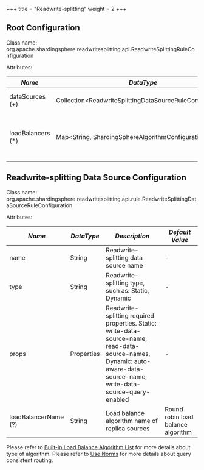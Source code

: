+++
title = "Readwrite-splitting"
weight = 2
+++

## Root Configuration

Class name: org.apache.shardingsphere.readwritesplitting.api.ReadwriteSplittingRuleConfiguration

Attributes:

| *Name*            | *DataType*                                            | *Description*                                                          |
| ----------------- | ----------------------------------------------------- | ---------------------------------------------------------------------- |
| dataSources (+)   | Collection\<ReadwriteSplittingDataSourceRuleConfiguration\> | Data sources of write and reads                                  |
| loadBalancers (*) | Map\<String, ShardingSphereAlgorithmConfiguration\>   | Load balance algorithm name and configurations of replica data sources |

## Readwrite-splitting Data Source Configuration

Class name: org.apache.shardingsphere.readwritesplitting.api.rule.ReadwriteSplittingDataSourceRuleConfiguration

Attributes:

| *Name*                     | *DataType*           | *Description*                                                                                                                                                       | *Default Value* |
| -------------------------- | -------------------- | ------------------------------------------------------------------------------------------------------------------------------------------------------------------- | ----------------|
| name                       | String               | Readwrite-splitting data source name                                                                                                                                | -               |
| type                       | String               | Readwrite-splitting type, such as: Static, Dynamic                                                                                                                  | -               |
| props                      | Properties           | Readwrite-splitting required properties. Static: write-data-source-name, read-data-source-names, Dynamic: auto-aware-data-source-name, write-data-source-query-enabled| -               |
| loadBalancerName (?)       | String               | Load balance algorithm name of replica sources                                                                                                                      | Round robin load balance algorithm |

Please refer to [Built-in Load Balance Algorithm List](/en/user-manual/shardingsphere-jdbc/builtin-algorithm/load-balance) for more details about type of algorithm.
Please refer to [Use Norms](/en/features/readwrite-splitting/use-norms) for more details about query consistent routing.
